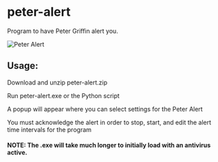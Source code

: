 # peter-alert
Program to have Peter Griffin alert you.

![Peter Alert](https://github.com/alexmitchell03/peter-alert/assets/92884669/07dab9d4-14d5-4905-a79d-47ff55586ec3)

## Usage:
Download and unzip peter-alert.zip

Run peter-alert.exe or the Python script

A popup will appear where you can select settings for the Peter Alert

You must acknowledge the alert in order to stop, start, and edit the alert time intervals for the program

#### NOTE: The .exe will take much longer to initially load with an antivirus active.
